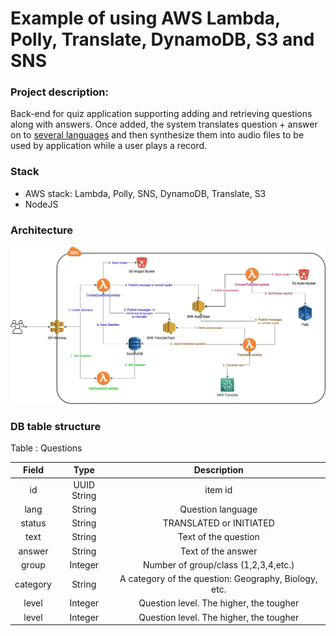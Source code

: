# Example of using AWS Lambda, Polly, Translate, DynamoDB, S3 and SNS

### Project description:
Back-end for quiz application supporting adding and retrieving questions along with answers.
Once added, the system translates question + answer on to [several languages](resources/languageToVoiceMap.js)
and then synthesize them into audio files to be used by application while a user plays a record.

### Stack
* AWS stack: Lambda, Polly, SNS, DynamoDB, Translate, S3
* NodeJS
     

### Architecture
![Architecture](images/architecture.jpg?raw=true "Architecture")

### DB table structure
Table : Questions

| Field | Type | Description |
| :---: | :---: | :---: |
| id    | UUID String | item id
| lang    | String | Question language
| status    | String | TRANSLATED or INITIATED
| text    | String | Text of the question
| answer    | String | Text of the answer
| group    | Integer | Number of group/class (1,2,3,4,etc.)
| category    | String | A category of the question: Geography, Biology, etc.
| level    | Integer | Question level. The higher, the tougher
| level    | Integer | Question level. The higher, the tougher